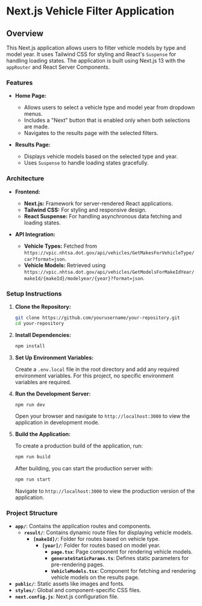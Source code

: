 # Next.js Vehicle Filter Application

## Overview

This Next.js application allows users to filter vehicle models by type and model year. It uses Tailwind CSS for styling and React's `Suspense` for handling loading states. The application is built using Next.js 13 with the `appRouter` and React Server Components.

### Features

- **Home Page:** 
  - Allows users to select a vehicle type and model year from dropdown menus.
  - Includes a "Next" button that is enabled only when both selections are made.
  - Navigates to the results page with the selected filters.

- **Results Page:** 
  - Displays vehicle models based on the selected type and year.
  - Uses `Suspense` to handle loading states gracefully.

### Architecture

- **Frontend:** 
  - **Next.js:** Framework for server-rendered React applications.
  - **Tailwind CSS:** For styling and responsive design.
  - **React Suspense:** For handling asynchronous data fetching and loading states.

- **API Integration:**
  - **Vehicle Types:** Fetched from `https://vpic.nhtsa.dot.gov/api/vehicles/GetMakesForVehicleType/car?format=json`.
  - **Vehicle Models:** Retrieved using `https://vpic.nhtsa.dot.gov/api/vehicles/GetModelsForMakeIdYear/makeId/{makeId}/modelyear/{year}?format=json`.

### Setup Instructions

1. **Clone the Repository:**

    ```bash
    git clone https://github.com/yourusername/your-repository.git
    cd your-repository
    ```

2. **Install Dependencies:**

    ```bash
    npm install
    ```

3. **Set Up Environment Variables:**

    Create a `.env.local` file in the root directory and add any required environment variables. For this project, no specific environment variables are required.

4. **Run the Development Server:**

    ```bash
    npm run dev
    ```

    Open your browser and navigate to `http://localhost:3000` to view the application in development mode.

5. **Build the Application:**

    To create a production build of the application, run:

    ```bash
    npm run build
    ```

    After building, you can start the production server with:

    ```bash
    npm run start
    ```

    Navigate to `http://localhost:3000` to view the production version of the application.

### Project Structure

- **`app/`**: Contains the application routes and components.
  - **`result/`**: Contains dynamic route files for displaying vehicle models.
    - **`[makeId]/`**: Folder for routes based on vehicle type.
      - **`[year]/`**: Folder for routes based on model year.
        - **`page.tsx`**: Page component for rendering vehicle models.
        - **`generateStaticParams.ts`**: Defines static parameters for pre-rendering pages.
        - **`VehicleModels.tsx`**: Component for fetching and rendering vehicle models on the results page.
- **`public/`**: Static assets like images and fonts.
- **`styles/`**: Global and component-specific CSS files.
- **`next.config.js`**: Next.js configuration file.